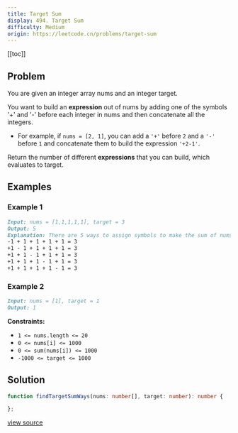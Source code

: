 ```yaml
---
title: Target Sum
display: 494. Target Sum
difficulty: Medium
origin: https://leetcode.cn/problems/target-sum
---
```


[[toc]]

## Problem

You are given an integer array nums and an integer target.

You want to build an **expression** out of nums by adding one of the symbols &#39;+&#39; and &#39;-&#39; before each integer in nums and then concatenate all the integers.

- For example, if <code>nums = [2, 1]</code>, you can add a <code>&#39;+&#39;</code> before <code>2</code> and a <code>&#39;-&#39;</code> before <code>1</code> and concatenate them to build the expression <code>'+2-1'</code>.

Return the number of different **expressions** that you can build, which evaluates to target.

## Examples

### Example 1

```md
Input: nums = [1,1,1,1,1], target = 3
Output: 5
Explanation: There are 5 ways to assign symbols to make the sum of nums be target 3.
-1 + 1 + 1 + 1 + 1 = 3
+1 - 1 + 1 + 1 + 1 = 3
+1 + 1 - 1 + 1 + 1 = 3
+1 + 1 + 1 - 1 + 1 = 3
+1 + 1 + 1 + 1 - 1 = 3
```

### Example 2

```md
Input: nums = [1], target = 1
Output: 1
```

**Constraints:**

- <code>1 &lt;= nums.length &lt;= 20</code>
- <code>0 &lt;= nums[i] &lt;= 1000</code>
- <code>0 &lt;= sum(nums[i]) &lt;= 1000</code>
- <code>-1000 &lt;= target &lt;= 1000</code>

## Solution

```ts
function findTargetSumWays(nums: number[], target: number): number {

};
```

[view source](https://leetcode.cn/problems/target-sum)

